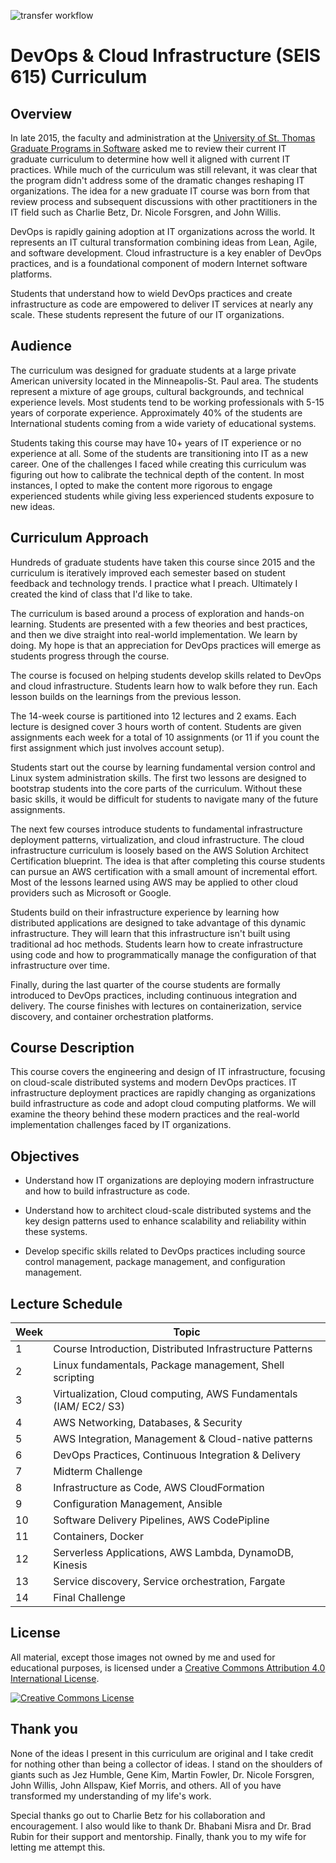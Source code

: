 ![transfer workflow](https://github.com/jasondbaker/infrastructure-class/actions/workflows/transfer.yml/badge.svg)

DevOps & Cloud Infrastructure (SEIS 615) Curriculum
===================================================

Overview
--------

In late 2015, the faculty and administration at the [University of St. Thomas Graduate Programs in Software](http://www.stthomas.edu/gradsoftware/) asked me to review their current IT graduate curriculum to determine how well it aligned with current IT practices. While much of the curriculum was still relevant, it was clear that the program didn't address some of the dramatic changes reshaping IT organizations. The idea for a new graduate IT course was born from that review process and subsequent discussions with other practitioners in the IT field such as Charlie Betz, Dr. Nicole Forsgren, and John Willis.

DevOps is rapidly gaining adoption at IT organizations across the world. It represents an IT cultural transformation combining ideas from Lean, Agile, and software development. Cloud infrastructure is a key enabler of DevOps practices, and is a foundational component of modern Internet software platforms.

Students that understand how to wield DevOps practices and create infrastructure as code are empowered to deliver IT services at nearly any scale. These students represent the future of our IT organizations.

Audience
--------

The curriculum was designed for graduate students at a large private American university located in the Minneapolis-St. Paul area. The students represent a mixture of age groups, cultural backgrounds, and technical experience levels. Most students tend to be working professionals with 5-15 years of corporate experience. Approximately 40% of the students are International students coming from a wide variety of educational systems.

Students taking this course may have 10+ years of IT experience or no experience at all. Some of the students are transitioning into IT as a new career. One of the challenges I faced while creating this curriculum was figuring out how to calibrate the technical depth of the content. In most instances, I opted to make the content more rigorous to engage experienced students while giving less experienced students exposure to new ideas.

Curriculum Approach
-------------------

Hundreds of graduate students have taken this course since 2015 and the curriculum is iteratively improved each semester based on student feedback and technology trends. I practice what I preach. Ultimately I created the kind of class that I'd like to take.

The curriculum is based around a process of exploration and hands-on learning. Students are presented with a few theories and best practices, and then we dive straight into real-world implementation. We learn by doing. My hope is that an appreciation for DevOps practices will emerge as students progress through the course.

The course is focused on helping students develop skills related to DevOps and cloud infrastructure. Students learn how to walk before they run. Each lesson builds on the learnings from the previous lesson.

The 14-week course is partitioned into 12 lectures and 2 exams. Each lecture is designed cover 3 hours worth of content. Students are given assignments each week for a total of 10 assignments (or 11 if you count the first assignment which just involves account setup).

Students start out the course by learning fundamental version control and Linux system administration skills. The first two lessons are designed to bootstrap students into the core parts of the curriculum. Without these basic skills, it would be difficult for students to navigate many of the future assignments.

The next few courses introduce students to fundamental infrastructure deployment patterns, virtualization, and cloud infrastructure. The cloud infrastructure curriculum is loosely based on the AWS Solution Architect Certification blueprint. The idea is that after completing this course students can pursue an AWS certification with a small amount of incremental effort. Most of the lessons learned using AWS may be applied to other cloud providers such as Microsoft or Google.

Students build on their infrastructure experience by learning how distributed applications are designed to take advantage of this dynamic infrastructure. They will learn that this infrastructure isn't built using traditional ad hoc methods. Students learn how to create infrastructure using code and how to programmatically manage the configuration of that infrastructure over time.

Finally, during the last quarter of the course students are formally introduced to DevOps practices, including continuous integration and delivery. The course finishes with lectures on containerization, service discovery, and container orchestration platforms.

Course Description
------------------

This course covers the engineering and design of IT infrastructure, focusing on
cloud-scale distributed systems and modern DevOps practices. IT
infrastructure deployment practices are rapidly changing as organizations build
infrastructure as code and adopt cloud computing platforms. We will examine
the theory behind these modern practices and the real-world implementation
challenges faced by IT organizations.

Objectives
----------

*   Understand how IT organizations are deploying modern infrastructure and
how to build infrastructure as code.

*   Understand how to architect cloud-scale distributed systems and the key
design patterns used to enhance scalability and reliability within these
systems.

*   Develop specific skills related to DevOps practices including source
control management, package management,
and configuration management.

Lecture Schedule
----------------

| Week | Topic                                                                  |
|------|------------------------------------------------------------------------|
| 1    | Course Introduction, Distributed Infrastructure Patterns               |
| 2    | Linux fundamentals, Package management, Shell scripting                |
| 3    | Virtualization, Cloud computing, AWS Fundamentals (IAM/ EC2/ S3)       |
| 4    | AWS Networking, Databases, & Security                                  |
| 5    | AWS Integration, Management & Cloud-native patterns                    |
| 6    | DevOps Practices, Continuous Integration & Delivery                    |
| 7    | Midterm Challenge                                                      |
| 8    | Infrastructure as Code, AWS CloudFormation                             |
| 9    | Configuration Management, Ansible                                      |
| 10   | Software Delivery Pipelines, AWS CodePipline                           |
| 11   | Containers, Docker                                                     |
| 12   | Serverless Applications, AWS Lambda, DynamoDB, Kinesis                 |
| 13   | Service discovery, Service orchestration, Fargate                      |
| 14   | Final Challenge                                                        |

License
-------

All material, except those images not owned by me and used for educational purposes, is licensed under a <a rel="license" href="http://creativecommons.org/licenses/by/4.0/">Creative Commons Attribution 4.0 International License</a>.

<a rel="license" href="http://creativecommons.org/licenses/by/4.0/"><img alt="Creative Commons License" style="border-width:0" src="https://i.creativecommons.org/l/by/4.0/88x31.png" /></a>

Thank you
---------

None of the ideas I present in this curriculum are original and I take credit for nothing other than being a collector of ideas. I stand on the shoulders of giants such as Jez Humble, Gene Kim, Martin Fowler, Dr. Nicole Forsgren, John Willis, John Allspaw, Kief Morris, and others. All of you have transformed my understanding of my life's work.

Special thanks go out to Charlie Betz for his collaboration and encouragement. I also would like to thank Dr. Bhabani Misra and Dr. Brad Rubin for their support and mentorship. Finally, thank you to my wife for letting me attempt this.
